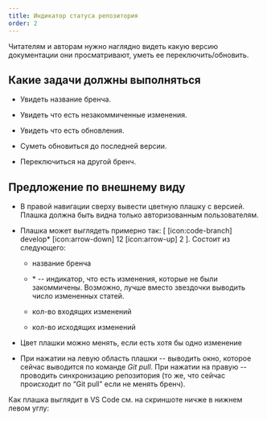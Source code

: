 ```yaml
---
title: Индикатор статуса репозитория
order: 2
---
```


Читателям и авторам нужно наглядно видеть какую версию документации они просматривают, уметь ее переключить/обновить.

## Какие задачи должны выполняться

-  Увидеть название бренча.

-  Увидеть что есть незакоммиченные изменения.

-  Увидеть что есть обновления.

-  Суметь обновиться до последней версии.

-  Переключиться на другой бренч.

## Предложение по внешнему виду

-  В правой навигации сверху вывести цветную плашку с версией. Плашка должна быть видна только авторизованным пользователям.

-  Плашка может выглядеть примерно так: \[  [icon:code-branch] develop\*   [icon:arrow-down] 12   [icon:arrow-up] 2   \]. Состоит из следующего:

   -  название бренча

   -  \* -- индикатор, что есть изменения, которые не были закоммичены. Возможно, лучше вместо звездочки выводить число измененных статей.

   -  кол-во входящих изменений

   -  кол-во исходящих изменений

-  Цвет плашки можно менять, если есть хотя бы одно изменение

-  При нажатии на левую область плашки -- выводить окно, которое сейчас выводится по команде *Git pull*. При нажатии на правую -- проводить синхронизацию репозитория (то же, что сейчас происходит по “Git pull” если не менять бренч).

Как плашка выглядит в VS Code см. на скриншоте ничже в нижнем левом углу: